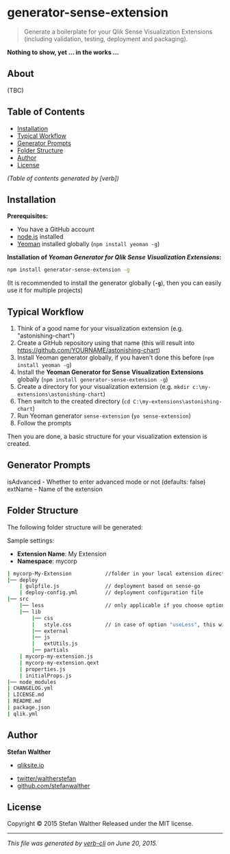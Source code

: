 # generator-sense-extension

> Generate a boilerplate for your Qlik Sense Visualization Extensions (including validation, testing, deployment and packaging).

**Nothing to show, yet ... in the works ...**

## About

(TBC)

## Table of Contents

<!-- toc -->

* [Installation](#installation)
* [Typical Workflow](#typical-workflow)
* [Generator Prompts](#generator-prompts)
* [Folder Structure](#folder-structure)
* [Author](#author)
* [License](#license)

_(Table of contents generated by [verb])_

<!-- tocstop -->

## Installation

**Prerequisites:**

* You have a GitHub account
* [node.js](https://nodejs.org/) installed
* [Yeoman](http://yeoman.io/) installed globally (`npm install yeoman -g`)

**Installation of _Yeoman Generator for Qlik Sense Visualization Extensions_:**

```bash
npm install generator-sense-extension -g
```

(It is recommended to install the generator globally (**`-g`**), then you can easily use it for multiple projects)

## Typical Workflow

1. Think of a good name for your visualization extension (e.g. "astonishing-chart")
2. Create a GitHub repository using that name (this will result into https://github.com/YOURNAME/astonishing-chart)
3. Install Yeoman generator globally, if you haven't done this before (`npm install yeoman -g`)
4. Install the **Yeoman Generator for Sense Visualization Extensions** globally (`npm install generator-sense-extension -g`)
5. Create a directory for your visualization extension (e.g. `mkdir c:\my-extensions\astonishing-chart`)
6. Then switch to the created directory (`cd C:\my-extensions\astonishing-chart`)
7. Run Yeoman generator `sense-extension` (`yo sense-extension`)
8. Follow the prompts

Then you are done, a basic structure for your visualization extension is created.

## Generator Prompts

isAdvanced - Whether to enter advanced mode or not (defaults: false)
extName - Name of the extension

## Folder Structure

The following folder structure will be generated:

Sample settings:
* **Extension Name**: My Extension
* **Namespace**: mycorp

```bash
| mycorp-My-Extension           //folder in your local extension directory
|── deploy
    | gulpfile.js               // deployment based on sense-go
    | deploy-config.yml         // deployment configuration file
|── src
    |── less                    // only applicable if you choose option "useLess"
    |── lib
        |── css
        |   style.css           // in case of option "useLess", this will be generated
        |── external
        |── js
        |   extUtils.js
        |── partials
    | mycorp-my-extension.js
    | mycorp-my-extension.qext
    | properties.js
    | initialProps.js
|── node_modules
| CHANGELOG.yml
| LICENSE.md
| README.md
| package.json
| qlik.yml
```

## Author

**Stefan Walther**

+ [qliksite.io](http://qliksite.io)
* [twitter/waltherstefan](http://twitter.com/waltherstefan)
* [github.com/stefanwalther](http://github.com/stefanwalther)

## License

Copyright © 2015 Stefan Walther
Released under the MIT license.

***

_This file was generated by [verb-cli](https://github.com/assemble/verb-cli) on June 20, 2015._